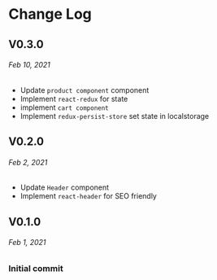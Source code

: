# Change Log

## V0.3.0

###### Feb 10, 2021

- Update `product component` component
- Implement `react-redux` for state
- implement `cart component`
- Implement `redux-persist-store` set state in localstorage

## V0.2.0

###### Feb 2, 2021

- Update `Header` component
- Implement `react-header` for SEO friendly

## V0.1.0

###### Feb 1, 2021

### Initial commit
